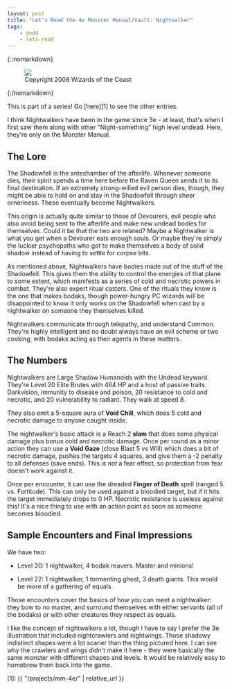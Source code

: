 ```yaml
---
layout: post
title: "Let's Read the 4e Monster Manual/Vault: Nightwalker"
tags:
    - dnd4
    - lets-read
---
```


{::nomarkdown}
<figure class="left">
  <img src="{{ "/assets/wir-mm-4e-nightwalker.png" | absolute_url }}"/>
  <figcaption>
    Copyright 2008 Wizards of the Coast
  </figcaption>
</figure>
{:/nomarkdown}

This is part of a series! Go [here][1] to see the other entries.

I think Nightwalkers have been in the game since 3e - at least, that's when I
first saw them along with other "Night-something" high level undead. Here,
they're only on the Monster Manual.

## The Lore

The Shadowfell is the antechamber of the afterlife. Whenever someone dies, their
spirit spends a time here before the Raven Queen sends it to its final
destination. If an extremely strong-willed evil person dies, though, they might
be able to hold on and stay in the Shadowfell through sheer orneriness. These
eventually become Nightwalkers.

This origin is actually quite similar to those of Devourers, evil people who
also avoid being sent to the afterlife and make new undead bodies for
themselves. Could it be that the two are related? Maybe a Nightwalker is what
you get when a Devourer eats enough souls. Or maybe they're simply the luckier
psychopaths who got to make themselves a body of solid shadow instead of having
to settle for corpse bits.

As mentioned above, Nightwalkers have bodies made out of the stuff of the
Shadowfell. This gives them the ability to control the energies of that plane to
some extent, which manifests as a series of cold and necrotic powers in combat.
They're also expert ritual casters. One of the rituals they know is the one that
makes bodaks, though power-hungry PC wizards will be disappointed to know it
only works on the Shadowfell when cast by a nightwalker on someone they
themselves killed.

Nightwalkers communicate through telepathy, and understand Common. They're
highly intelligent and no doubt always have an evil scheme or two cooking, with
bodaks acting as their agents in these matters.

## The Numbers

Nightwalkers are Large Shadow Humanoids with the Undead keyword. They're Level
20 Elite Brutes with 464 HP and a host of passive traits. Darkvision, immunity
to disease and poison, 20 resistance to cold and necrotic, and 20 vulnerability
to radiant. They walk at speed 8.

They also emit a 5-square aura of **Void Chill**, which does 5 cold and necrotic
damage to anyone caught inside.

The nightwalker's basic attack is a Reach 2 **slam** that does some physical
damage plus bonus cold and necrotic damage. Once per round as a minor action
they can use a **Void Gaze** (close Blast 5 vs Will) which does a bit of
necrotic damage, pushes the targets 4 squares, and give them a -2 penalty to all
defenses (save ends). This is _not_ a fear effect, so protection from fear
doesn't work against it.

Once per encounter, it can use the dreaded **Finger of Death** spell (ranged 5
vs. Fortitude). This can only be used against a bloodied target, but if it hits
the target immediately drops to 0 HP. Necrotic resistance is useless against
this! It's a nice thing to use with an action point as soon as someone becomes
bloodied.

## Sample Encounters and Final Impressions

We have two:

- Level 20: 1 nightwalker, 4 bodak reavers. Master and minions!

- Level 22: 1 nightwalker, 1 tormenting ghost, 3 death giants. This would be
  more of a gathering of equals.

Those encounters cover the basics of how you can meet a nightwalker: they bow to
no master, and surround themselves with either servants (all of the bodaks) or
with other creatures they respect as equals.

I like the concept of nightwalkers a lot, though I have to say I prefer the 3e
illustration that included nightcrawlers and nightwings. Those shadowy
indistinct shapes were a lot scarier than the thing pictured here. I can see why
the crawlers and wings didn't make it here - they were basically the same
monster with different shapes and levels. It would be relatively easy to
homebrew them back into the game.

[1]: {{ "/projects/mm-4e/" | relative_url }}
